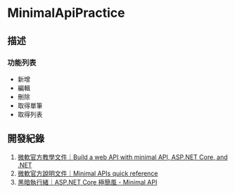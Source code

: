 MinimalApiPractice
===

描述
---
### 功能列表
- 新增
- 編輯
- 刪除
- 取得單筆
- 取得列表 

開發紀錄
---
1. [微軟官方教學文件｜Build a web API with minimal API, ASP.NET Core, and .NET](https://learn.microsoft.com/en-us/training/modules/build-web-api-minimal-api/?source=recommendations)
2. [微軟官方說明文件｜Minimal APIs quick reference](https://learn.microsoft.com/en-us/aspnet/core/fundamentals/minimal-apis?view=aspnetcore-6.0&WT.mc_id=DOP-MVP-37580#customizing-results)
3. [黑暗執行緒｜ASP.NET Core 極簡風 - Minimal API](https://blog.darkthread.net/blog/minimal-api/)